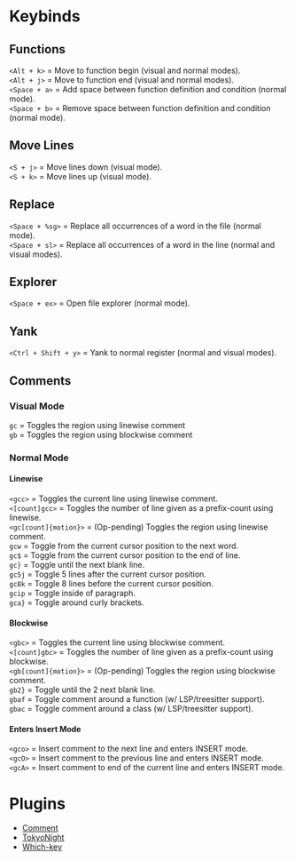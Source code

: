 # Keybinds
## Functions
`<Alt + k>` = Move to function begin (visual and normal modes).\
`<Alt + j>` = Move to function end (visual and normal modes).\
`<Space + a>` = Add space between function definition and condition (normal mode).\
`<Space + b>` = Remove space between function definition and condition (normal mode).

## Move Lines
`<S + j>` = Move lines down (visual mode).\
`<S + k>` = Move lines up (visual mode).

## Replace
`<Space + %sg>` = Replace all occurrences of a word in the file (normal mode).\
`<Space + sl>` = Replace all occurrences of a word in the line (normal and visual modes).

## Explorer
`<Space + ex>` = Open file explorer (normal mode).

## Yank
`<Ctrl + Shift + y>` = Yank to normal register (normal and visual modes).

## Comments
### Visual Mode
`gc` = Toggles the region using linewise comment\
`gb` = Toggles the region using blockwise comment

### Normal Mode
#### Linewise
`<gcc>` = Toggles the current line using linewise comment.\
`<[count]gcc>` = Toggles the number of line given as a prefix-count using linewise.\
`<gc[count]{motion}>` = (Op-pending) Toggles the region using linewise comment.\
`gcw` = Toggle from the current cursor position to the next word.\
`gc$` = Toggle from the current cursor position to the end of line.\
`gc}` = Toggle until the next blank line.\
`gc5j` = Toggle 5 lines after the current cursor position.\
`gc8k` = Toggle 8 lines before the current cursor position.\
`gcip` = Toggle inside of paragraph.\
`gca}` = Toggle around curly brackets.

#### Blockwise
`<gbc>` = Toggles the current line using blockwise comment.\
`<[count]gbc>` = Toggles the number of line given as a prefix-count using blockwise.\
`<gb[count]{motion}>` = (Op-pending) Toggles the region using blockwise comment.\
`gb2}` = Toggle until the 2 next blank line.\
`gbaf` = Toggle comment around a function (w/ LSP/treesitter support).\
`gbac` = Toggle comment around a class (w/ LSP/treesitter support).

#### Enters Insert Mode
`<gco>` = Insert comment to the next line and enters INSERT mode.\
`<gcO>` = Insert comment to the previous line and enters INSERT mode.\
`<gcA>` = Insert comment to end of the current line and enters INSERT mode.

# Plugins
* [Comment](https://github.com/numToStr/Comment.nvim)
* [TokyoNight](https://github.com/folke/tokyonight.nvim/tree/main)
* [Which-key](https://github.com/folke/which-key.nvim)

